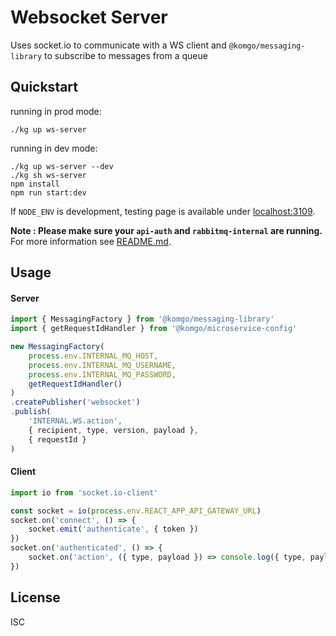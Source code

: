 # Websocket Server

Uses socket.io to communicate with a WS client and `@komgo/messaging-library` to subscribe to messages from a queue

## Quickstart

running in prod mode:
```
./kg up ws-server
```

running in dev mode:
```
./kg up ws-server --dev
./kg sh ws-server
npm install
npm run start:dev
```

If `NODE_ENV` is development, testing page is available under [localhost:3109](http://localhost:3109/).

**Note : Please make sure your `api-auth` and `rabbitmq-internal` are running.** For more information see [README.md](https://gitlab.com/ConsenSys/client/uk/KomGo/komgo-member/blob/develop/README.md).


## Usage
####  Server
```javascript
import { MessagingFactory } from '@komgo/messaging-library'
import { getRequestIdHandler } from '@komgo/microservice-config'

new MessagingFactory(
    process.env.INTERNAL_MQ_HOST,
    process.env.INTERNAL_MQ_USERNAME,
    process.env.INTERNAL_MQ_PASSWORD,
    getRequestIdHandler()
)
.createPublisher('websocket')
.publish(
    'INTERNAL.WS.action',
    { recipient, type, version, payload },
    { requestId }
)
```

####  Client
```javascript
import io from 'socket.io-client'

const socket = io(process.env.REACT_APP_API_GATEWAY_URL)
socket.on('connect', () => {
    socket.emit('authenticate', { token })
})
socket.on('authenticated', () => {
    socket.on('action', ({ type, payload }) => console.log({ type, payload }))
})
```

## License

ISC
